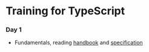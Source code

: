 # Training for TypeScript

### Day 1
- Fundamentals, reading [handbook](https://github.com/microsoft/TypeScript-Handbook/tree/master/pages) and [specification](https://github.com/microsoft/TypeScript/raw/master/doc/TypeScript%20Language%20Specification%20-%20ARCHIVED.pdf)

